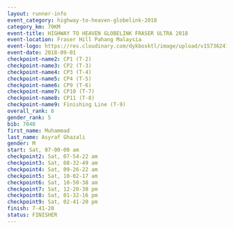 ```yaml
---
layout: runner-info 
event_category: highway-to-heaven-globelink-2018 
category_km: 70KM 
event-title: HIGHWAY TO HEAVEN GLOBELINK FRASER ULTRA 2018 
event-location: Fraser Hill Pahang Malaysia 
event-logo: https://res.cloudinary.com/dykbosktl/image/upload/v1573624145/Logo/download_nnzjlh.png 
event-date: 2018-09-01 
checkpoint-name2: CP1 (T-2) 
checkpoint-name3: CP2 (T-3) 
checkpoint-name4: CP3 (T-4) 
checkpoint-name5: CP4 (T-5) 
checkpoint-name6: CP9 (T-6) 
checkpoint-name7: CP10 (T-7) 
checkpoint-name8: CP11 (T-8) 
checkpoint-name9: Finishing Line (T-9) 
overall_rank: 6
gender_rank: 5
bib: 7040
first_name: Muhammad
last_name: Asyraf Ghazali
gender: M
start: Sat, 07-00-00 am
checkpoint2: Sat, 07-54-22 am
checkpoint3: Sat, 08-32-49 am
checkpoint4: Sat, 09-26-22 am
checkpoint5: Sat, 10-02-17 am
checkpoint6: Sat, 10-50-38 am
checkpoint7: Sat, 12-20-38 pm
checkpoint8: Sat, 01-32-16 pm
checkpoint9: Sat, 02-41-20 pm
finish: 7-41-20
status: FINISHER
---
```

